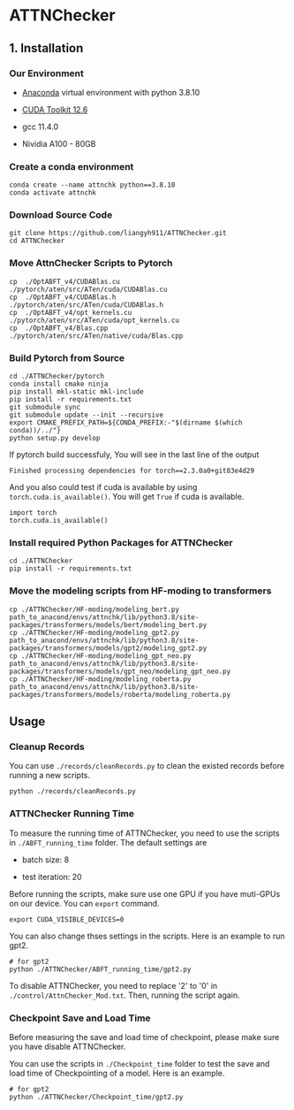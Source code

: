 # ATTNChecker

## 1. Installation

### Our Environment

- [Anaconda](https://docs.anaconda.com/anaconda/install/) virtual environment with python 3.8.10

- [CUDA Toolkit 12.6](https://developer.nvidia.com/cuda-12-6-0-download-archive)

- gcc 11.4.0

- Nividia A100 - 80GB

### Create a conda environment

```shell
conda create --name attnchk python==3.8.10
conda activate attnchk
```

### Download Source Code

```shell
git clone https://github.com/liangyh911/ATTNChecker.git
cd ATTNChecker
```

### Move AttnChecker Scripts to Pytorch

```shell
cp  ./OptABFT_v4/CUDABlas.cu      ./pytorch/aten/src/ATen/cuda/CUDABlas.cu
cp  ./OptABFT_v4/CUDABlas.h       ./pytorch/aten/src/ATen/cuda/CUDABlas.h
cp  ./OptABFT_v4/opt_kernels.cu   ./pytorch/aten/src/ATen/cuda/opt_kernels.cu
cp  ./OptABFT_v4/Blas.cpp         ./pytorch/aten/src/ATen/native/cuda/Blas.cpp
```

### Build Pytorch from Source

```shell
cd ./ATTNChecker/pytorch
conda install cmake ninja
pip install mkl-static mkl-include
pip install -r requirements.txt
git submodule sync
git submodule update --init --recursive
export CMAKE_PREFIX_PATH=${CONDA_PREFIX:-"$(dirname $(which conda))/../"}
python setup.py develop
```

If pytorch build successfuly, You will see in the last line of the output

```shell
Finished processing dependencies for torch==2.3.0a0+git83e4d29
```

And you also could test if cuda is available by using ```torch.cuda.is_available()```. You will get ```True``` if cuda is available.

```shell
import torch
torch.cuda.is_available()
```

### Install required Python Packages for ATTNChecker

```shell
cd ./ATTNChecker
pip install -r requirements.txt 
```

<!-- ```shell
pip install accelerate==0.26.1
pip install datasets==2.18.0
pip install evaluate==0.4.1
pip install scikit-learn==1.3.2
pip install transformers==4.37.2
``` -->

### Move the modeling scripts from HF-moding to transformers

```shell
cp ./ATTNChecker/HF-moding/modeling_bert.py      path_to_anacond/envs/attnchk/lib/python3.8/site-packages/transformers/models/bert/modeling_bert.py
cp ./ATTNChecker/HF-moding/modeling_gpt2.py      path_to_anacond/envs/attnchk/lib/python3.8/site-packages/transformers/models/gpt2/modeling_gpt2.py
cp ./ATTNChecker/HF-moding/modeling_gpt_neo.py   path_to_anacond/envs/attnchk/lib/python3.8/site-packages/transformers/models/gpt_neo/modeling_gpt_neo.py
cp ./ATTNChecker/HF-moding/modeling_roberta.py   path_to_anacond/envs/attnchk/lib/python3.8/site-packages/transformers/models/roberta/modeling_roberta.py
```

## Usage

### Cleanup Records

You can use ```./records/cleanRecords.py``` to clean the existed records before running a new scripts.

```shell
python ./records/cleanRecords.py
```

### ATTNChecker Running Time

To measure the running time of ATTNChecker, you need to use the scripts in ```./ABFT_running_time``` folder. The default settings are

- batch size: 8

- test iteration: 20

Before running the scripts, make sure use one GPU if you have muti-GPUs on our device. You can ```export``` command.

```shell
export CUDA_VISIBLE_DEVICES=0
```

You can also change thses settings in the scripts. Here is an example to run gpt2.

```shell
# for gpt2
python ./ATTNChecker/ABFT_running_time/gpt2.py
```

To disable ATTNChecker, you need to replace '2' to '0' in  ```./control/AttnChecker_Mod.txt```. Then, running the script again.

### Checkpoint Save and Load Time

Before measuring the save and load time of checkpoint, please make sure you have disable ATTNChecker.

You can use the scripts in ```./Checkpoint_time``` folder to test the save and load time of Checkpointing of a model. Here is an example.

```shell
# for gpt2
python ./ATTNChecker/Checkpoint_time/gpt2.py
```

